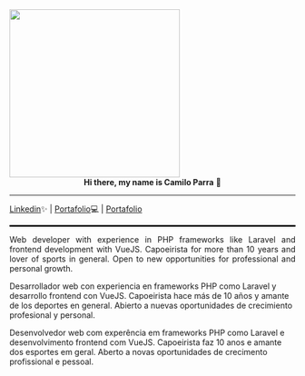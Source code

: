 <img src="https://user-images.githubusercontent.com/19290557/87207063-60760980-c2e1-11ea-8e13-1ca181824c70.png" width="300" height="296"/>

<div style="text-align: center; margin: 0 auto width: 100%"> <strong>Hi there, my name is Camilo Parra</strong> 👋</div>
<hr/>

<a href='https://www.linkedin.com/in/parra-camilo'>Linkedin</a>✨ | <a href='https://parracamilo.tk'>Portafolio</a>💻 | <a href='https://parracamilo.tk'>Portafolio</a>
<hr style="border: 1px solid black"/>
<p align="justify">Web developer with experience in PHP frameworks like Laravel and frontend development with VueJS.
Capoeirista for more than 10 years and lover of sports in general.
Open to new opportunities for professional and personal growth.</p>
<p>Desarrollador web con experiencia en frameworks PHP como Laravel y desarrollo frontend con VueJS.
Capoeirista hace más de 10 años y amante de los deportes en general.
Abierto a nuevas oportunidades de crecimiento profesional y personal.<p/>
<p>Desenvolvedor web com experência em frameworks PHP como Laravel e desenvolvimento frontend com VueJS.
Capoeirista faz 10 anos e amante dos esportes em geral.
Aberto a novas oportunidades de crecimento profissional e pessoal.<p/>
